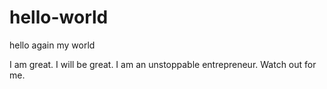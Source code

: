 # hello-world
hello again my world

I am great. I will be great. I am an unstoppable entrepreneur. Watch out for me. 
